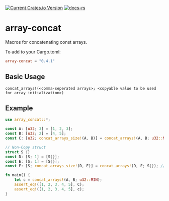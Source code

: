 [![Current Crates.io Version](https://img.shields.io/crates/v/array-concat.svg)](https://crates.io/crates/array-concat)
[![docs-rs](https://docs.rs/array-concat/badge.svg)](https://docs.rs/array-concat)

# array-concat

Macros for concatenating const arrays.

To add to your Cargo.toml:
```toml
array-concat = "0.4.1"
```

## Basic Usage

```
concat_arrays!(<comma-seperated arrays>; <copyable value to be used for array initialization>)
```

## Example
```rust
use array_concat::*;

const A: [u32; 3] = [1, 2, 3];
const B: [u32; 2] = [4, 5];
const C: [u32; concat_arrays_size!(A, B)] = concat_arrays!(A, B; u32::MIN); // compiles

// Non-Copy struct
struct S {}
const D: [S; 1] = [S{}];
const E: [S; 1] = [S{}];
const F: [S; concat_arrays_size!(D, E)] = concat_arrays!(D, E; S{}); // doesn't compile

fn main() {
    let c = concat_arrays!(A, B; u32::MIN);
    assert_eq!([1, 2, 3, 4, 5], C);
    assert_eq!([1, 2, 3, 4, 5], c);
}
```
